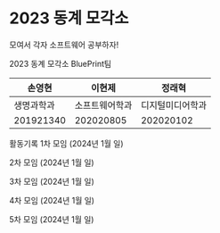 # 2023 동계 모각소
모여서 각자 소프트웨어 공부하자!

2023 동계 모각소 BluePrint팀

|손영현|이현제|정래혁|
|---|---|---|
|생명과학과|소프트웨어학과|디지털미디어학과|
|201921340|202020805|202020102|

활동기록
1차 모임 (2024년 1월 일)

2차 모임 (2024년 1월 일)

3차 모임 (2024년 1월 일) 

4차 모임 (2024년 1월 일)

5차 모임 (2024년 1월 일)

